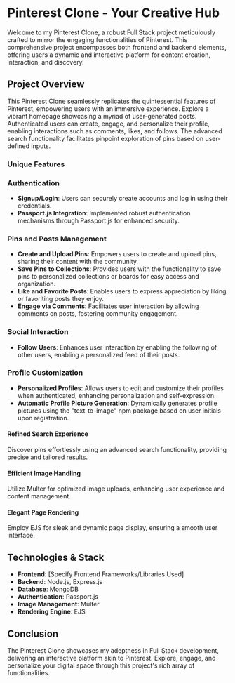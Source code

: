 # Pinterest Clone - Your Creative Hub

Welcome to my Pinterest Clone, a robust Full Stack project meticulously crafted to mirror the engaging functionalities of Pinterest. This comprehensive project encompasses both frontend and backend elements, offering users a dynamic and interactive platform for content creation, interaction, and discovery.

## Project Overview

This Pinterest Clone seamlessly replicates the quintessential features of Pinterest, empowering users with an immersive experience. Explore a vibrant homepage showcasing a myriad of user-generated posts. Authenticated users can create, engage, and personalize their profile, enabling interactions such as comments, likes, and follows. The advanced search functionality facilitates pinpoint exploration of pins based on user-defined inputs.

### Unique Features

### Authentication

- **Signup/Login**: Users can securely create accounts and log in using their credentials.
- **Passport.js Integration**: Implemented robust authentication mechanisms through Passport.js for enhanced security.

### Pins and Posts Management

- **Create and Upload Pins**: Empowers users to create and upload pins, sharing their content with the community.
- **Save Pins to Collections**: Provides users with the functionality to save pins to personalized collections or boards for easy access and organization.
- **Like and Favorite Posts**: Enables users to express appreciation by liking or favoriting posts they enjoy.
- **Engage via Comments**: Facilitates user interaction by allowing comments on posts, fostering community engagement.

### Social Interaction

- **Follow Users**: Enhances user interaction by enabling the following of other users, enabling a personalized feed of their posts.

### Profile Customization

- **Personalized Profiles**: Allows users to edit and customize their profiles when authenticated, enhancing personalization and self-expression.
- **Automatic Profile Picture Generation**: Dynamically generates profile pictures using the "text-to-image" npm package based on user initials upon registration.

#### Refined Search Experience

Discover pins effortlessly using an advanced search functionality, providing precise and tailored results.

#### Efficient Image Handling

Utilize Multer for optimized image uploads, enhancing user experience and content management.

#### Elegant Page Rendering

Employ EJS for sleek and dynamic page display, ensuring a smooth user interface.

## Technologies & Stack

- **Frontend**: [Specify Frontend Frameworks/Libraries Used]
- **Backend**: Node.js, Express.js
- **Database**: MongoDB
- **Authentication**: Passport.js
- **Image Management**: Multer
- **Rendering Engine**: EJS

## Conclusion

The Pinterest Clone showcases my adeptness in Full Stack development, delivering an interactive platform akin to Pinterest. Explore, engage, and personalize your digital space through this project's rich array of functionalities.
